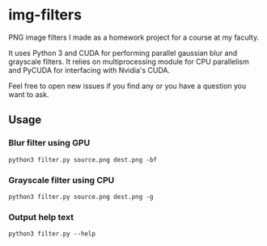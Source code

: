 # img-filters

PNG image filters I made as a homework project for a course at my faculty.

It uses Python 3 and CUDA for performing parallel gaussian blur and grayscale filters. It relies on multiprocessing module for CPU parallelism and PyCUDA for interfacing with Nvidia's CUDA.

Feel free to open new issues if you find any or you have a question you want to ask.

## Usage
### Blur filter using GPU

`python3 filter.py source.png dest.png -bf`

### Grayscale filter using CPU

`python3 filter.py source.png dest.png -g`

### Output help text

`python3 filter.py --help`
